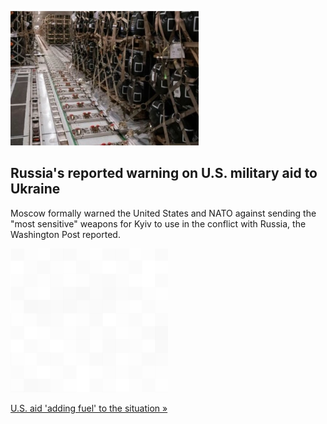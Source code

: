
![Russia's reported warning on U.S. military aid to Ukraine](./20220416175906.png)
## Russia's reported warning on U.S. military aid to Ukraine

Moscow formally warned the United States and NATO against sending the "most sensitive" weapons for Kyiv to use in the conflict with Russia, the Washington Post reported.

![pic](../square_bg.png)

[U.S. aid 'adding fuel' to the situation »](https://www.yahoo.com/news/russia-warns-us-consequences-ukraine-033334699.html)
